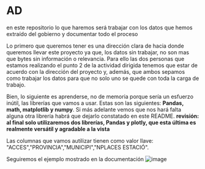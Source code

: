 # AD
en este repositorio lo que haremos será trabajar con los datos que hemos extraído del gobierno y documentar todo el proceso

Lo primero que queremos tener es una dirección clara de hacia donde queremos llevar este proyecto ya que, los datos sin trabajar, no son mas que bytes sin información o relevancia. Para ello las dos personas que estamos realizando el punto 2 de la actividad dirigida tenemos que estar de acuerdo con la dirección del proyecto y, además, que ambos sepamos como trabajar los datos para que no solo uno se quede con toda la carga de trabajo.

Bien, lo siguiente es aprenderse, no de memoria porque sería un esfuerzo inútil, las librerías que vamos a usar. Estas son las siguientes: **Pandas, math, matplotlib y numpy**. Si más adelante vemos que nos hará falta alguna otra librería habrá que dejarlo constatado en este README.
**revisión: al final solo utilizaremos dos librerías, Pandas y plotly, que esta última es realmente versátil y agradable a la vista**


Las columnas que vamos autilizar tienen como valor llave: "ACCES","PROVINCIA","MUNICIPI","NPLACES ESTACIÓ".

Seguiremos el ejemplo mostrado en la documentación
![image](https://user-images.githubusercontent.com/103512348/165547327-74f2906b-1c41-4e96-8b56-07015d3f149f.png)

